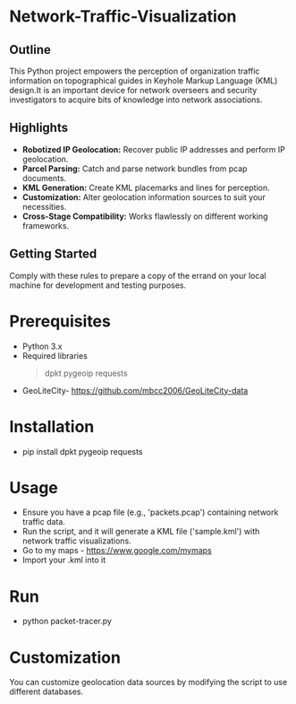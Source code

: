 # Network-Traffic-Visualization

## Outline

This Python project empowers the perception of organization traffic information on topographical guides in Keyhole Markup Language (KML) design.It is an important device for network overseers and security investigators to acquire bits of knowledge into network associations.

## Highlights

- **Robotized IP Geolocation:** Recover public IP addresses and perform IP geolocation.
- **Parcel Parsing:** Catch and parse network bundles from pcap documents.
- **KML Generation:** Create KML placemarks and lines for perception.
- **Customization:** Alter geolocation information sources to suit your necessities.
- **Cross-Stage Compatibility:** Works flawlessly on different working frameworks.

## Getting Started

  Comply with these rules to prepare a copy of the errand on your local machine for development and testing purposes.

# Prerequisites

- Python 3.x
- Required libraries
    >dpkt
    >pygeoip 
    >requests
- GeoLiteCity- https://github.com/mbcc2006/GeoLiteCity-data

# Installation

- pip install dpkt pygeoip requests

# Usage
- Ensure you have a pcap file (e.g., 'packets.pcap') containing network traffic data.
- Run the script, and it will generate a KML file ('sample.kml') with network traffic visualizations.
- Go to my maps - https://www.google.com/mymaps
- Import your .kml into it 

# Run
- python packet-tracer.py

# Customization
You can customize geolocation data sources by modifying the script to use different databases.
